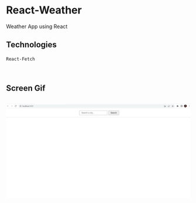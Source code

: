 # React-Weather

Weather App using React

## Technologies

```
React-Fetch
```

<br>
<h2>Screen Gif <h2>

![](reactwe.gif)

